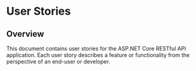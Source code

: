 # User Stories

## Overview
This document contains user stories for the ASP.NET Core RESTful API application. Each user story describes a feature or functionality from the perspective of an end-user or developer.